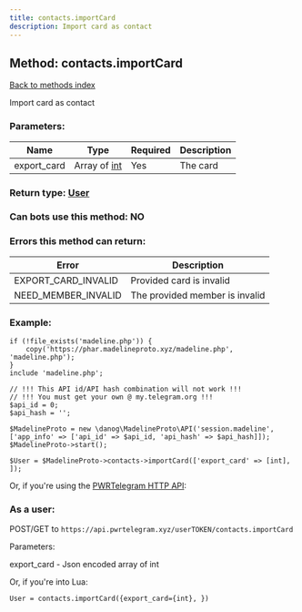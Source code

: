 ```yaml
---
title: contacts.importCard
description: Import card as contact
---
```

## Method: contacts.importCard  
[Back to methods index](index.md)


Import card as contact

### Parameters:

| Name     |    Type       | Required | Description |
|----------|---------------|----------|-------------|
|export\_card|Array of [int](../types/int.md) | Yes|The card|


### Return type: [User](../types/User.md)

### Can bots use this method: **NO**


### Errors this method can return:

| Error    | Description   |
|----------|---------------|
|EXPORT_CARD_INVALID|Provided card is invalid|
|NEED_MEMBER_INVALID|The provided member is invalid|


### Example:


```
if (!file_exists('madeline.php')) {
    copy('https://phar.madelineproto.xyz/madeline.php', 'madeline.php');
}
include 'madeline.php';

// !!! This API id/API hash combination will not work !!!
// !!! You must get your own @ my.telegram.org !!!
$api_id = 0;
$api_hash = '';

$MadelineProto = new \danog\MadelineProto\API('session.madeline', ['app_info' => ['api_id' => $api_id, 'api_hash' => $api_hash]]);
$MadelineProto->start();

$User = $MadelineProto->contacts->importCard(['export_card' => [int], ]);
```

Or, if you're using the [PWRTelegram HTTP API](https://pwrtelegram.xyz):



### As a user:

POST/GET to `https://api.pwrtelegram.xyz/userTOKEN/contacts.importCard`

Parameters:

export_card - Json encoded  array of int




Or, if you're into Lua:

```
User = contacts.importCard({export_card={int}, })
```

